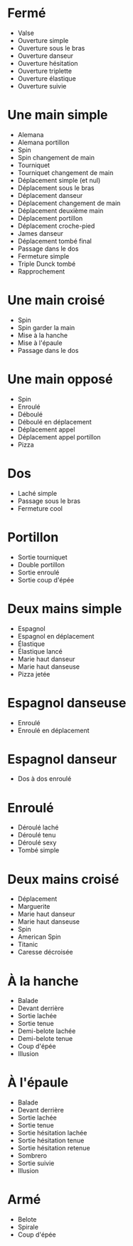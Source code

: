 Fermé
=====

- Valse
- Ouverture simple
- Ouverture sous le bras
- Ouverture danseur
- Ouverture hésitation
- Ouverture triplette
- Ouverture élastique
- Ouverture suivie


Une main simple
===============

- Alemana
- Alemana portillon
- Spin
- Spin changement de main
- Tourniquet
- Tourniquet changement de main
- Déplacement simple (et nul)
- Déplacement sous le bras
- Déplacement danseur
- Déplacement changement de main
- Déplacement deuxième main
- Déplacement portillon
- Déplacement croche-pied
- James danseur
- Déplacement tombé final
- Passage dans le dos
- Fermeture simple
- Triple Dunck tombé
- Rapprochement


Une main croisé
===============

- Spin
- Spin garder la main
- Mise à la hanche
- Mise à l'épaule
- Passage dans le dos


Une main opposé
===============

- Spin
- Enroulé
- Déboulé
- Déboulé en déplacement
- Déplacement appel
- Déplacement appel portillon
- Pizza


Dos
===

- Laché simple
- Passage sous le bras
- Fermeture cool


Portillon
=========

- Sortie tourniquet
- Double portillon
- Sortie enroulé
- Sortie coup d'épée


Deux mains simple
=================

- Espagnol
- Espagnol en déplacement
- Élastique
- Élastique lancé
- Marie haut danseur
- Marie haut danseuse
- Pizza jetée


Espagnol danseuse
=================

- Enroulé
- Enroulé en déplacement


Espagnol danseur
================

- Dos à dos enroulé


Enroulé
=======

- Déroulé laché
- Déroulé tenu
- Déroulé sexy
- Tombé simple


Deux mains croisé
=================

- Déplacement
- Marguerite
- Marie haut danseur
- Marie haut danseuse
- Spin
- American Spin
- Titanic
- Caresse décroisée


À la hanche
===========

- Balade
- Devant derrière
- Sortie lachée
- Sortie tenue
- Demi-belote lachée
- Demi-belote tenue
- Coup d'épée
- Illusion


À l'épaule
==========

- Balade
- Devant derrière
- Sortie lachée
- Sortie tenue
- Sortie hésitation lachée
- Sortie hésitation tenue
- Sortie hésitation retenue
- Sombrero
- Sortie suivie
- Illusion


Armé
====

- Belote
- Spirale
- Coup d'épée
